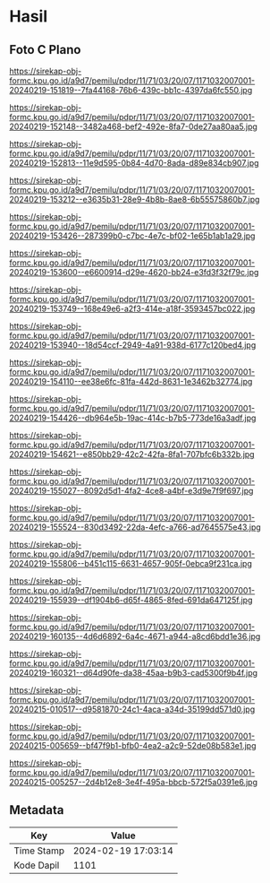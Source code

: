 # Hasil

## Foto C Plano

https://sirekap-obj-formc.kpu.go.id/a9d7/pemilu/pdpr/11/71/03/20/07/1171032007001-20240219-151819--7fa44168-76b6-439c-bb1c-4397da6fc550.jpg

https://sirekap-obj-formc.kpu.go.id/a9d7/pemilu/pdpr/11/71/03/20/07/1171032007001-20240219-152148--3482a468-bef2-492e-8fa7-0de27aa80aa5.jpg

https://sirekap-obj-formc.kpu.go.id/a9d7/pemilu/pdpr/11/71/03/20/07/1171032007001-20240219-152813--11e9d595-0b84-4d70-8ada-d89e834cb907.jpg

https://sirekap-obj-formc.kpu.go.id/a9d7/pemilu/pdpr/11/71/03/20/07/1171032007001-20240219-153212--e3635b31-28e9-4b8b-8ae8-6b55575860b7.jpg

https://sirekap-obj-formc.kpu.go.id/a9d7/pemilu/pdpr/11/71/03/20/07/1171032007001-20240219-153426--287399b0-c7bc-4e7c-bf02-1e65b1ab1a29.jpg

https://sirekap-obj-formc.kpu.go.id/a9d7/pemilu/pdpr/11/71/03/20/07/1171032007001-20240219-153600--e6600914-d29e-4620-bb24-e3fd3f32f79c.jpg

https://sirekap-obj-formc.kpu.go.id/a9d7/pemilu/pdpr/11/71/03/20/07/1171032007001-20240219-153749--168e49e6-a2f3-414e-a18f-3593457bc022.jpg

https://sirekap-obj-formc.kpu.go.id/a9d7/pemilu/pdpr/11/71/03/20/07/1171032007001-20240219-153940--18d54ccf-2949-4a91-938d-6177c120bed4.jpg

https://sirekap-obj-formc.kpu.go.id/a9d7/pemilu/pdpr/11/71/03/20/07/1171032007001-20240219-154110--ee38e6fc-81fa-442d-8631-1e3462b32774.jpg

https://sirekap-obj-formc.kpu.go.id/a9d7/pemilu/pdpr/11/71/03/20/07/1171032007001-20240219-154426--db964e5b-19ac-414c-b7b5-773de16a3adf.jpg

https://sirekap-obj-formc.kpu.go.id/a9d7/pemilu/pdpr/11/71/03/20/07/1171032007001-20240219-154621--e850bb29-42c2-42fa-8fa1-707bfc6b332b.jpg

https://sirekap-obj-formc.kpu.go.id/a9d7/pemilu/pdpr/11/71/03/20/07/1171032007001-20240219-155027--8092d5d1-4fa2-4ce8-a4bf-e3d9e7f9f697.jpg

https://sirekap-obj-formc.kpu.go.id/a9d7/pemilu/pdpr/11/71/03/20/07/1171032007001-20240219-155524--830d3492-22da-4efc-a766-ad7645575e43.jpg

https://sirekap-obj-formc.kpu.go.id/a9d7/pemilu/pdpr/11/71/03/20/07/1171032007001-20240219-155806--b451c115-6631-4657-905f-0ebca9f231ca.jpg

https://sirekap-obj-formc.kpu.go.id/a9d7/pemilu/pdpr/11/71/03/20/07/1171032007001-20240219-155939--df1904b6-d65f-4865-8fed-691da647125f.jpg

https://sirekap-obj-formc.kpu.go.id/a9d7/pemilu/pdpr/11/71/03/20/07/1171032007001-20240219-160135--4d6d6892-6a4c-4671-a944-a8cd6bdd1e36.jpg

https://sirekap-obj-formc.kpu.go.id/a9d7/pemilu/pdpr/11/71/03/20/07/1171032007001-20240219-160321--d64d90fe-da38-45aa-b9b3-cad5300f9b4f.jpg

https://sirekap-obj-formc.kpu.go.id/a9d7/pemilu/pdpr/11/71/03/20/07/1171032007001-20240215-010517--d9581870-24c1-4aca-a34d-35199dd571d0.jpg

https://sirekap-obj-formc.kpu.go.id/a9d7/pemilu/pdpr/11/71/03/20/07/1171032007001-20240215-005659--bf47f9b1-bfb0-4ea2-a2c9-52de08b583e1.jpg

https://sirekap-obj-formc.kpu.go.id/a9d7/pemilu/pdpr/11/71/03/20/07/1171032007001-20240215-005257--2d4b12e8-3e4f-495a-bbcb-572f5a0391e6.jpg


## Metadata

| Key        | Value               |
| ---------- | ------------------- |
| Time Stamp | 2024-02-19 17:03:14 |
| Kode Dapil | 1101                |



